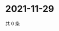 # 2021-11-29

共 0 条

<!-- BEGIN WEIBO -->
<!-- 最后更新时间 Mon Nov 29 2021 05:12:09 GMT+0800 (China Standard Time) -->

<!-- END WEIBO -->
